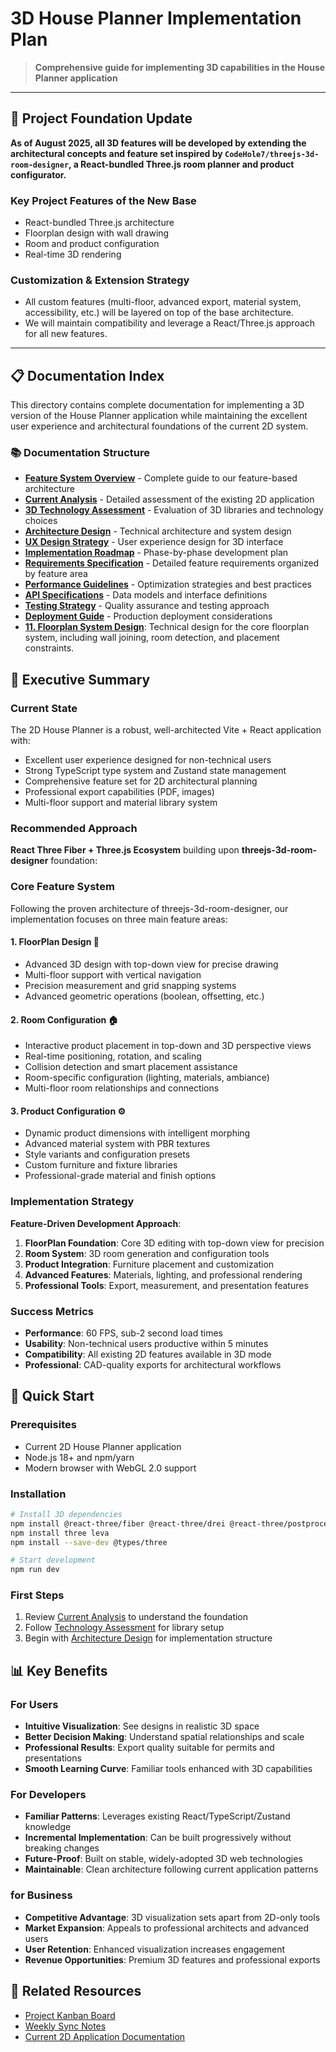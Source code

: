 # 3D House Planner Implementation Plan

> **Comprehensive guide for implementing 3D capabilities in the House Planner application**

---

## 🚨 Project Foundation Update

**As of August 2025, all 3D features will be developed by extending the architectural concepts and feature set inspired by `CodeHole7/threejs-3d-room-designer`, a React-bundled Three.js room planner and product configurator.**

### Key Project Features of the New Base

- React-bundled Three.js architecture
- Floorplan design with wall drawing
- Room and product configuration
- Real-time 3D rendering

### Customization & Extension Strategy

- All custom features (multi-floor, advanced export, material system, accessibility, etc.) will be layered on top of the base architecture.
- We will maintain compatibility and leverage a React/Three.js approach for all new features.

---

## 📋 Documentation Index

This directory contains complete documentation for implementing a 3D version of the House Planner application while maintaining the excellent user experience and architectural foundations of the current 2D system.

### 📚 Documentation Structure

- **[Feature System Overview](./feature-system-overview.md)** - Complete guide to our feature-based architecture
- **[Current Analysis](./01-current-analysis.md)** - Detailed assessment of the existing 2D application
- **[3D Technology Assessment](./02-technology-assessment.md)** - Evaluation of 3D libraries and technology choices
- **[Architecture Design](./03-architecture-design.md)** - Technical architecture and system design
- **[UX Design Strategy](./04-ux-design-strategy.md)** - User experience design for 3D interface
- **[Implementation Roadmap](./05-implementation-roadmap.md)** - Phase-by-phase development plan
- **[Requirements Specification](./06-requirements-specification.md)** - Detailed feature requirements organized by feature area
- **[Performance Guidelines](./07-performance-guidelines.md)** - Optimization strategies and best practices
- **[API Specifications](./08-api-specifications.md)** - Data models and interface definitions
- **[Testing Strategy](./09-testing-strategy.md)** - Quality assurance and testing approach
- **[Deployment Guide](./10-deployment-guide.md)** - Production deployment considerations
- **[11. Floorplan System Design](./11-floorplan-system-design.md)**: Technical design for the core floorplan system, including wall joining, room detection, and placement constraints.

## 🎯 Executive Summary

### Current State
The 2D House Planner is a robust, well-architected Vite + React application with:
- Excellent user experience designed for non-technical users
- Strong TypeScript type system and Zustand state management
- Comprehensive feature set for 2D architectural planning
- Professional export capabilities (PDF, images)
- Multi-floor support and material library system

### Recommended Approach
**React Three Fiber + Three.js Ecosystem** building upon **threejs-3d-room-designer** foundation:

### Core Feature System


Following the proven architecture of threejs-3d-room-designer, our implementation focuses on three main feature areas:

#### 1. **FloorPlan Design** 📐

- Advanced 3D design with top-down view for precise drawing
- Multi-floor support with vertical navigation
- Precision measurement and grid snapping systems
- Advanced geometric operations (boolean, offsetting, etc.)

#### 2. **Room Configuration** 🏠

- Interactive product placement in top-down and 3D perspective views
- Real-time positioning, rotation, and scaling
- Collision detection and smart placement assistance
- Room-specific configuration (lighting, materials, ambiance)
- Multi-floor room relationships and connections

#### 3. **Product Configuration** ⚙️

- Dynamic product dimensions with intelligent morphing
- Advanced material system with PBR textures
- Style variants and configuration presets
- Custom furniture and fixture libraries
- Professional-grade material and finish options

### Implementation Strategy

**Feature-Driven Development Approach**:

1. **FloorPlan Foundation**: Core 3D editing with top-down view for precision
2. **Room System**: 3D room generation and configuration tools
3. **Product Integration**: Furniture placement and customization
4. **Advanced Features**: Materials, lighting, and professional rendering
5. **Professional Tools**: Export, measurement, and presentation features

### Success Metrics
- **Performance**: 60 FPS, sub-2 second load times
- **Usability**: Non-technical users productive within 5 minutes
- **Compatibility**: All existing 2D features available in 3D mode
- **Professional**: CAD-quality exports for architectural workflows

## 🚀 Quick Start

### Prerequisites
- Current 2D House Planner application
- Node.js 18+ and npm/yarn
- Modern browser with WebGL 2.0 support

### Installation
```bash
# Install 3D dependencies
npm install @react-three/fiber @react-three/drei @react-three/postprocessing
npm install three leva
npm install --save-dev @types/three

# Start development
npm run dev
```

### First Steps
1. Review [Current Analysis](./01-current-analysis.md) to understand the foundation
2. Follow [Technology Assessment](./02-technology-assessment.md) for library setup
3. Begin with [Architecture Design](./03-architecture-design.md) for implementation structure

## 📊 Key Benefits

### For Users
- **Intuitive Visualization**: See designs in realistic 3D space
- **Better Decision Making**: Understand spatial relationships and scale
- **Professional Results**: Export quality suitable for permits and presentations
- **Smooth Learning Curve**: Familiar tools enhanced with 3D capabilities

### For Developers
- **Familiar Patterns**: Leverages existing React/TypeScript/Zustand knowledge
- **Incremental Implementation**: Can be built progressively without breaking changes
- **Future-Proof**: Built on stable, widely-adopted 3D web technologies
- **Maintainable**: Clean architecture following current application patterns

### for Business
- **Competitive Advantage**: 3D visualization sets apart from 2D-only tools
- **Market Expansion**: Appeals to professional architects and advanced users
- **User Retention**: Enhanced visualization increases engagement
- **Revenue Opportunities**: Premium 3D features and professional exports

## 🔗 Related Resources

- [Project Kanban Board](https://github.com/users/CodeHole7/projects/1)
- [Weekly Sync Notes](https://example.com/weekly-sync)
- [Current 2D Application Documentation](../../README.md)
